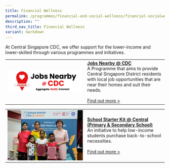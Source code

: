 ```yaml
---
title: Financial Wellness
permalink: /programmes/financial-and-social-wellness/financial-socialwellness/
description: ""
third_nav_title: Financial Wellness
variant: markdown
---
```

At Central Singapore CDC, we offer support for the lower-income and lower-skilled through various programmes and initiatives.


<table border="0" width="100%">
	<tbody><tr>
		<td width="50%">
			<img src="/images/LONGJobs.jpg">
		</td>
		<td width="50%">
			<a href="/programmes/financial-and-social-wellness/jobs-nearby-central"><b>Jobs Nearby @ CDC</b></a><br>
A Programme that aims to provide Central Singapore District residents with local job opportunities that are near their homes and suit their needs.
			<br><br><a href="/programmes/financial-and-social-wellness/jobs-nearby-central/">Find out more &gt;</a>
		</td>
	</tr>
</tbody></table>



<table border="0" width="100%">
	<tbody><tr>
		<td width="50%">
			<img src="/images/SSK.jpg">
		</td>
		<td width="50%">
			<a href="/programmes/financial-and-social-wellness/school-starter-kit/"><b>School Starter Kit @ Central (Primary &amp; Secondary School)</b></a><br>
An initiative to help low-income students purchase back-to-school necessities.
			<br><br><a href="/programmes/financial-and-social-wellness/school-starter-kit-primaryschool">Find out more &gt;</a>
		</td>
	</tr>
</tbody></table>